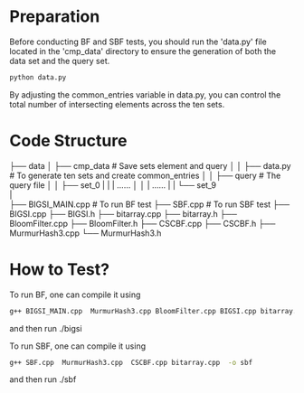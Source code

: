 # Preparation	

Before conducting BF and SBF tests, you should run the  'data.py'  file located in the  'cmp_data'  directory to ensure the generation of both the data set and the query set.

```cmd
python data.py
```

By adjusting the common_entries variable in data.py, you can control the total number of intersecting elements across the ten sets.

# Code Structure

├── data
│    ├── cmp_data            # Save sets element and query
│    │    ├── data.py        # To generate ten sets and create common_entries
│    │    ├── query          # The query file
│    │    ├── set_0 
|    |    |    ……
│    │    |    ……
|    |    └── set_9   
|         
├── BIGSI_MAIN.cpp           # To run BF test
├── SBF.cpp                  # To run SBF test
├── BIGSI.cpp
├── BIGSI.h
├── bitarray.cpp
├── bitarray.h
├── BloomFilter.cpp
├── BloomFilter.h
├── CSCBF.cpp
├── CSCBF.h
├── MurmurHash3.cpp
└── MurmurHash3.h

# How to  Test?

To run BF, one can compile it using

```cmd
g++ BIGSI_MAIN.cpp  MurmurHash3.cpp BloomFilter.cpp BIGSI.cpp bitarray.cpp  -o bigsi
```

and then run ./bigsi

To run SBF, one can compile it using

```cmd
g++ SBF.cpp  MurmurHash3.cpp  CSCBF.cpp bitarray.cpp  -o sbf
```

and then run ./sbf



